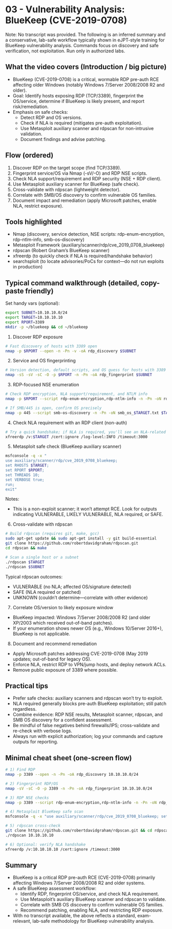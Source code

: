 # 03 - Vulnerability Analysis: BlueKeep (CVE-2019-0708)

Note: No transcript was provided. The following is an inferred summary and a conservative, lab-safe workflow typically shown in eJPT-style training for BlueKeep vulnerability analysis. Commands focus on discovery and safe verification, not exploitation. Run only in authorized labs.

## What the video covers (Introduction / big picture)
- BlueKeep (CVE-2019-0708) is a critical, wormable RDP pre-auth RCE affecting older Windows (notably Windows 7/Server 2008/2008 R2 and older).
- Goal: Identify hosts exposing RDP (TCP/3389), fingerprint the OS/service, determine if BlueKeep is likely present, and report risk/remediation.
- Emphasis on safe checks:
  - Detect RDP and OS versions.
  - Check if NLA is required (mitigates pre-auth exploitation).
  - Use Metasploit auxiliary scanner and rdpscan for non-intrusive validation.
  - Document findings and advise patching.

## Flow (ordered)
1. Discover RDP on the target scope (find TCP/3389).
2. Fingerprint service/OS via Nmap (-sV/-O) and RDP NSE scripts.
3. Check NLA support/requirement and RDP security (NSE + RDP client).
4. Use Metasploit auxiliary scanner for BlueKeep (safe check).
5. Cross-validate with rdpscan (lightweight detector).
6. Correlate with SMB/OS discovery to confirm vulnerable OS families.
7. Document impact and remediation (apply Microsoft patches, enable NLA, restrict exposure).

## Tools highlighted
- Nmap (discovery, service detection, NSE scripts: rdp-enum-encryption, rdp-ntlm-info, smb-os-discovery)
- Metasploit Framework (auxiliary/scanner/rdp/cve_2019_0708_bluekeep)
- rdpscan (Robert Graham’s BlueKeep scanner)
- xfreerdp (to quickly check if NLA is required/handshake behavior)
- searchsploit (to locate advisories/PoCs for context—do not run exploits in production)

## Typical command walkthrough (detailed, copy-paste friendly)

Set handy vars (optional):
```bash
export SUBNET=10.10.10.0/24
export TARGET=10.10.10.10
export RPORT=3389
mkdir -p ~/bluekeep && cd ~/bluekeep
```

1) Discover RDP exposure
```bash
# Fast discovery of hosts with 3389 open
nmap -p $RPORT --open -n -Pn -v -oA rdp_discovery $SUBNET
```

2) Service and OS fingerprinting
```bash
# Version detection, default scripts, and OS guess for hosts with 3389 open
nmap -sS -sV -sC -O -p $RPORT -n -Pn -oA rdp_fingerprint $SUBNET
```

3) RDP-focused NSE enumeration
```bash
# Check RDP encryption, NLA support/requirement, and NTLM info
nmap -p $RPORT --script rdp-enum-encryption,rdp-ntlm-info -n -Pn -oN rdp_nse_$TARGET.txt $TARGET

# If SMB/445 is open, confirm OS precisely
nmap -p 445 --script smb-os-discovery -n -Pn -oN smb_os_$TARGET.txt $TARGET
```

4) Check NLA requirement with an RDP client (non-auth)
```bash
# Try a quick handshake; if NLA is required, you'll see an NLA-related failure message
xfreerdp /v:$TARGET /cert:ignore /log-level:INFO /timeout:3000
```

5) Metasploit safe check (BlueKeep auxiliary scanner)
```bash
msfconsole -q -x "
use auxiliary/scanner/rdp/cve_2019_0708_bluekeep;
set RHOSTS $TARGET;
set RPORT $RPORT;
set THREADS 10;
set VERBOSE true;
run;
exit"
```
Notes:
- This is a non-exploit scanner; it won’t attempt RCE. Look for outputs indicating VULNERABLE, LIKELY VULNERABLE, NLA required, or SAFE.

6) Cross-validate with rdpscan
```bash
# Build rdpscan (requires git, make, gcc)
sudo apt-get update && sudo apt-get install -y git build-essential
git clone https://github.com/robertdavidgraham/rdpscan.git
cd rdpscan && make

# Scan a single host or a subnet
./rdpscan $TARGET
./rdpscan $SUBNET
```
Typical rdpscan outcomes:
- VULNERABLE (no NLA; affected OS/signature detected)
- SAFE (NLA required or patched)
- UNKNOWN (couldn’t determine—correlate with other evidence)

7) Correlate OS/version to likely exposure window
- BlueKeep impacted: Windows 7/Server 2008/2008 R2 (and older XP/2003 which received out-of-band patches).
- If your enumeration shows newer OS (e.g., Windows 10/Server 2016+), BlueKeep is not applicable.

8) Document and recommend remediation
- Apply Microsoft patches addressing CVE-2019-0708 (May 2019 updates; out-of-band for legacy OS).
- Enforce NLA, restrict RDP to VPN/jump hosts, and deploy network ACLs.
- Remove public exposure of 3389 where possible.

## Practical tips
- Prefer safe checks: auxiliary scanners and rdpscan won’t try to exploit.
- NLA required generally blocks pre-auth BlueKeep exploitation; still patch regardless.
- Combine evidence: RDP NSE results, Metasploit scanner, rdpscan, and SMB OS discovery for a confident assessment.
- Be mindful of false negatives behind firewalls/IPS; cross-validate and re-check with verbose logs.
- Always run with explicit authorization; log your commands and capture outputs for reporting.

## Minimal cheat sheet (one-screen flow)
```bash
# 1) Find RDP
nmap -p 3389 --open -n -Pn -oA rdp_discovery 10.10.10.0/24

# 2) Fingerprint RDP/OS
nmap -sV -sC -O -p 3389 -n -Pn -oA rdp_fingerprint 10.10.10.0/24

# 3) RDP NSE checks
nmap -p 3389 --script rdp-enum-encryption,rdp-ntlm-info -n -Pn -oN rdp_nse_10.10.10.10.txt 10.10.10.10

# 4) Metasploit BlueKeep safe scan
msfconsole -q -x "use auxiliary/scanner/rdp/cve_2019_0708_bluekeep; set RHOSTS 10.10.10.10; run; exit"

# 5) rdpscan cross-check
git clone https://github.com/robertdavidgraham/rdpscan.git && cd rdpscan && make
./rdpscan 10.10.10.10

# 6) Optional: verify NLA handshake
xfreerdp /v:10.10.10.10 /cert:ignore /timeout:3000
```

## Summary
- BlueKeep is a critical RDP pre-auth RCE (CVE-2019-0708) primarily affecting Windows 7/Server 2008/2008 R2 and older systems.
- A safe BlueKeep assessment workflow:
  - Identify RDP, fingerprint OS/service, and check NLA requirement.
  - Use Metasploit’s auxiliary BlueKeep scanner and rdpscan to validate.
  - Correlate with SMB OS discovery to confirm vulnerable OS families.
  - Recommend patching, enabling NLA, and restricting RDP exposure.
- With no transcript available, the above reflects a standard, exam-relevant, lab-safe methodology for BlueKeep vulnerability analysis.